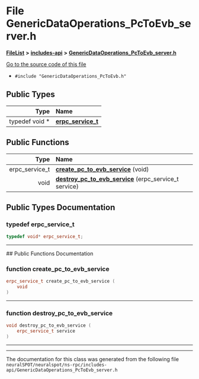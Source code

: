 

# File GenericDataOperations\_PcToEvb\_server.h



[**FileList**](files.md) **>** [**includes-api**](dir_2723405b1f2a31e5bda368efdd9e115c.md) **>** [**GenericDataOperations\_PcToEvb\_server.h**](_generic_data_operations___pc_to_evb__server_8h.md)

[Go to the source code of this file](_generic_data_operations___pc_to_evb__server_8h_source.md)



* `#include "GenericDataOperations_PcToEvb.h"`

















## Public Types

| Type | Name |
| ---: | :--- |
| typedef void \* | [**erpc\_service\_t**](#typedef-erpc_service_t)  <br> |




















## Public Functions

| Type | Name |
| ---: | :--- |
|  erpc\_service\_t | [**create\_pc\_to\_evb\_service**](#function-create_pc_to_evb_service) (void) <br> |
|  void | [**destroy\_pc\_to\_evb\_service**](#function-destroy_pc_to_evb_service) (erpc\_service\_t service) <br> |




























## Public Types Documentation




### typedef erpc\_service\_t 

```C++
typedef void* erpc_service_t;
```




<hr>
## Public Functions Documentation




### function create\_pc\_to\_evb\_service 

```C++
erpc_service_t create_pc_to_evb_service (
    void
) 
```




<hr>



### function destroy\_pc\_to\_evb\_service 

```C++
void destroy_pc_to_evb_service (
    erpc_service_t service
) 
```




<hr>

------------------------------
The documentation for this class was generated from the following file `neuralSPOT/neuralspot/ns-rpc/includes-api/GenericDataOperations_PcToEvb_server.h`

